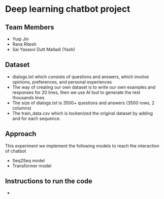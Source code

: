 # Deep learning chatbot project
## Team Members
* Yuqi Jin
* Rana Ritesh
* Sai Yasasvi Dutt Malladi (Yash)
## Dataset
* dialogs.txt which consists of questions and answers, which involve opinions, preferences, and personal experiences 
* The way of creating our own dataset is to write our own examples and responses for 20 lines, then we use AI tool to generate the rest thousands lines
* The size of dialogs.txt is 3500+ questions and answers (3500 rows, 2 columns)
* The train_data.csv which is tockenized the original dataset by adding <eos> and <sos> for each sequence. 
## Approach
This experiment we implement the following models to reach the interaction of chatbot
* Seq2Seq model
* Transformer model
##
## Instructions to run the code
*
